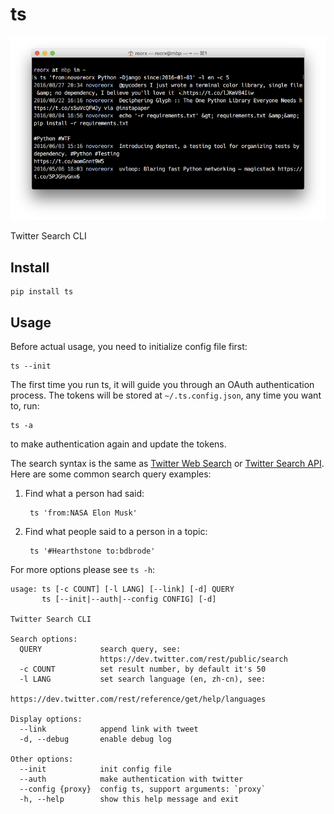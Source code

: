 # ts

![Screen Shot](screenshot.png)

Twitter Search CLI

## Install

    pip install ts


## Usage

Before actual usage, you need to initialize config file first:

    ts --init

The first time you run ts, it will guide you through an OAuth authentication process.
The tokens will be stored at `~/.ts.config.json`, any time you want to, run:

    ts -a

to make authentication again and update the tokens.

The search syntax is the same as [Twitter Web Search](https://twitter.com/search-home) or
[Twitter Search API](https://dev.twitter.com/rest/public/search).
Here are some common search query examples:

1. Find what a person had said:

        ts 'from:NASA Elon Musk'

2. Find what people said to a person in a topic:

        ts '#Hearthstone to:bdbrode'

For more options please see `ts -h`:

```
usage: ts [-c COUNT] [-l LANG] [--link] [-d] QUERY
       ts [--init|--auth|--config CONFIG] [-d]

Twitter Search CLI

Search options:
  QUERY             search query, see:
                    https://dev.twitter.com/rest/public/search
  -c COUNT          set result number, by default it's 50
  -l LANG           set search language (en, zh-cn), see:
                    https://dev.twitter.com/rest/reference/get/help/languages

Display options:
  --link            append link with tweet
  -d, --debug       enable debug log

Other options:
  --init            init config file
  --auth            make authentication with twitter
  --config {proxy}  config ts, support arguments: `proxy`
  -h, --help        show this help message and exit
```
